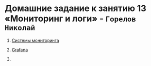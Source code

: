 # Домашние задание к занятию 13 «Мониторинг и логи» - `Горелов Николай`


1. [Системы мониторинга](10-monitoring-02-systems/README.md)  

2. [Grafana](10-monitoring-03-grafana/README.md)  

3. []()